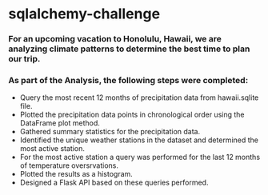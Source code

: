 # sqlalchemy-challenge

### For an upcoming vacation to Honolulu, Hawaii, we are analyzing climate patterns to determine the best time to plan our trip. 

### As part of the Analysis, the following steps were completed:
* Query the most recent 12 months of precipitation data from hawaii.sqlite file.
* Plotted the precipitation data points in chronological order using the DataFrame plot method. 
* Gathered summary statistics for the precipitation data. 
* Identified the unique weather stations in the dataset and determined the most active station. 
* For the most active station a query was performed for the last 12 months of temperature oversrvations. 
* Plotted the results as a histogram. 
* Designed a Flask API based on these queries performed.
